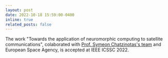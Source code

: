 ```yaml
---
layout: post
date: 2022-10-18 15:59:00-0400
inline: true
related_posts: false
---
```


The work "Towards the application of neuromorphic computing to satellite communications", colaborated with [Prof. Symeon Chatzinotas's team](https://sites.google.com/view/symeonchatzinotas) and European Space Agency, is accepted at IEEE ICSSC 2022.